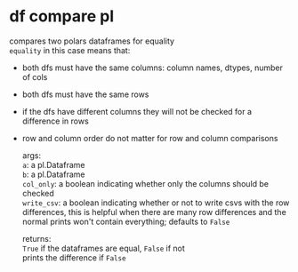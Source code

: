 # df compare pl

compares two polars dataframes for equality  
`equality` in this case means that:

- both dfs must have the same columns: column names, dtypes, number of cols
- both dfs must have the same rows
- if the dfs have different columns they will not be checked for a difference in rows
- row and column order do not matter for row and column comparisons

  args:  
   `a`: a pl.Dataframe  
   `b`: a pl.Dataframe  
   `col_only`: a boolean indicating whether only the columns should be checked  
   `write_csv`: a boolean indicating whether or not to write csvs with the row differences, this is helpful when there are many row differences and the normal prints won't contain everything; defaults to `False`

  returns:  
   `True` if the dataframes are equal, `False` if not  
   prints the difference if `False`

